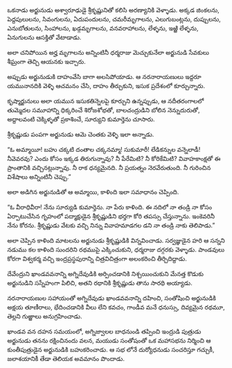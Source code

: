 ﻿ఒకనాడు అర్జునుడు అశ్వారూఢుడై శ్రీకృష్ణునితో కలిసి అరణ్యానికి వెళ్ళాడు. అక్కడ జింకలను, పెద్దపులులను, సివంగులను, ఏదుపందులను, చమరీమృగాలను, ఎలుగుబంట్లను, దుప్పులను, ఎనుబోతులను, సింహాలను, ఖడ్గమృగాలను, వనవరాహాలను, లేళ్ళను, ఇఱ్ఱి లేళ్ళను, ఏనుగులను ఆసక్తితో వేటాడాడు. 

అలా చనిపోయిన అర్హ మృగాలను అన్నింటినీ ధర్మరాజు మెచ్చుకునేలా అర్జునుడి సేవకులు శీఘ్రంగా తెచ్చి ఆయనకు ఇచ్చారు. 

అప్పుడు అర్జునుడుకి దాహంవేసి బాగా అలసిపోయాడు. ఆ నరనారాయణులు ఇద్దరూ యమునానదికి వెళ్ళి ఆచమనం చేసి, దాహం తీర్చుకుని, ఇసుక ప్రదేశంలో కూర్చున్నారు. 

కృష్మార్జునులు అలా యమున ఇసుకతిన్నెలపై కూర్చుని ఉన్నప్పుడు, ఆ నదీతరంగాలలో తుమ్మెదల సమూహాన్ని ధిక్కరించే శిరోజశోభతో, బాలచంద్రుడిని బోలిన నెన్నుదురుతో, అద్దాలవంటి చెక్కిళ్ళతో ప్రకాశించే, సూర్యుని కుమార్తెను చూసారు. 

శ్రీకృష్ణుడు పంపగా అర్జునుడు ఆమె చెంతకు వెళ్ళి ఇలా అన్నాడు. 

“ఓ అమ్మాయీ! బహు చక్కటి దంతాల చక్కనమ్మా! సుకుమారీ! లేడికన్నుల వన్నెలాడీ! నీవెవరవు? ఎందు కోసం ఇక్కడ తిరుగున్నావు? నీ పేరేమిటి? నీ కోరికేమిటి? వివాహకాంక్షతో ఈ ప్రాంతానికి వచ్చినట్లున్నావు. నీ రాక ధన్యమైనది. నీ ప్రయత్నం నెరవేరుతుంది. నీ గురించిన విశేషాలు అన్నింటినీ చెప్పు.” 

అలా అడిగిన అర్జునుడితో ఆ అమ్మాయి, కాళింది ఇలా సమాధానం చెప్పింది. 

“ఓ వీరాధివీరా! నేను సూర్యుడి కుమార్తెను. నా పేరు కాళింది. ఈ నదిలో నా తండ్రి నా కోసం ఏర్పాటుచేసిన గృహంలో పద్మాక్షుడైన శ్రీకృష్ణుడిని భర్తగా కోరి తపస్సు చేస్తున్నాను. ఇంకెవరినీ నేను కోరను. శ్రీకృష్ణుడు వేటకు వచ్చి నిన్ను వివాహమాడగల డని నా తండ్రి నాకు తెలిపాడు.” 

అలా చెప్పిన కాళింది మాటలను అర్జునుడు శ్రీకృష్ణుడికి విన్నవించాడు. సర్వజ్ఞుడైన హరి ఆ సన్నని నడుము కల కాళింది సుందరిని రథముపై ఎక్కించుకుని, ధర్మరాజు దగ్గరకు వెళ్ళాడు. పాండవులు కోరగా విశ్వకర్మ వచ్చి ఇంద్రప్రస్థపురాన్ని చిత్రవిచిత్రంగా అలంకరించి తీర్చిదిద్దాడు. 

దేవేంద్రుని ఖాండవవనాన్ని అగ్నిదేవుడికి అర్పించడానికి నిశ్చయించుకుని మేనత్త కొడుకు అర్జునుడిని సస్నేహంగా పిలిచి, అతని రథానికి శ్రీకృష్ణుడు తాను సారథి అయ్యాడు. 

నరనారాయణుల సహాయంతో అగ్నిదేవుడు ఖాండవవనాన్ని దహించి, సంతోషించి అర్జునుడికి అక్షయ తూణీరాలు, భేదించడానికి వీలు లేని కవచం, గాండీవ మనే ధనుస్సు, దివ్యమైన రథమూ, తెల్లని గుఱ్ఱాలు అనుగ్రహించాడు. 

ఖాండవ వన దహన సమయంలో, అగ్నిజ్వాలల బాధనుండి తప్పించి ఇంద్రుడి పుత్రుడు అర్జునుడు తనను రక్షించినందు వలన, మయుడు సంతోషంతో ఒక మహాసభను నిర్మించి ఆ కుంతీపుత్రుడైన అర్జునుడికి బహుకరించాడు. ఆ సభ లోనే దుర్యోధనుడు సంచరిస్తూ గచ్చుకీ, జలాశయానికీ తేడా తెలియక అవమానం పొందాడు. 

